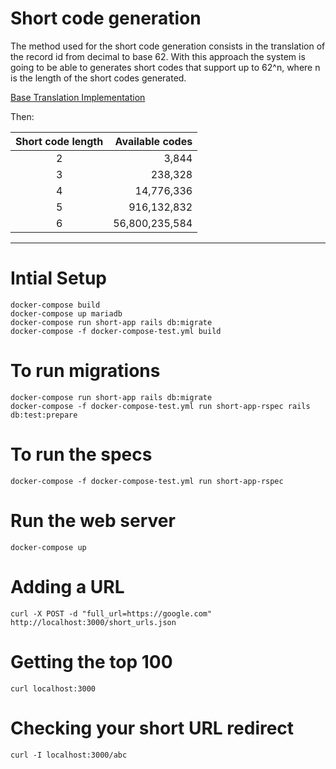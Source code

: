 # Short code generation

The method used for the short code generation consists in the translation of the record id from decimal to base 62.
With this approach the system is going to be able to generates short codes that support up to 62^n, where n is the length of the short codes generated.

[Base Translation Implementation](lib/short_code/ShortCodeUtil.rb)

Then:

| Short code length | Available codes |
|:-----------------:|----------------:|
| 2                 | 3,844           |
| 3                 | 238,328         |
| 4                 | 14,776,336      |
| 5                 | 916,132,832     |
| 6                 | 56,800,235,584  |

-----

# Intial Setup

    docker-compose build
    docker-compose up mariadb
    docker-compose run short-app rails db:migrate
    docker-compose -f docker-compose-test.yml build

# To run migrations

    docker-compose run short-app rails db:migrate
    docker-compose -f docker-compose-test.yml run short-app-rspec rails db:test:prepare

# To run the specs

    docker-compose -f docker-compose-test.yml run short-app-rspec

# Run the web server

    docker-compose up

# Adding a URL

    curl -X POST -d "full_url=https://google.com" http://localhost:3000/short_urls.json

# Getting the top 100

    curl localhost:3000

# Checking your short URL redirect

    curl -I localhost:3000/abc
